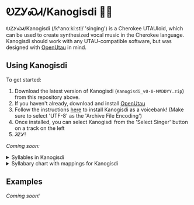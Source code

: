 # ᎧᏃᎩᏍᏗ/Kanogisdi 🎤🎵

ᎧᏃᎩᏍᏗ/Kanogisdi (/kʰanoːkiːsti/ 'singing') is a Cherokee UTAUloid, which can be used to create synthesized vocal music in the Cherokee language. Kanogisdi should work with any UTAU-compatible software, but was designed with [OpenUtau](http://www.openutau.com) in mind.

## Using Kanogisdi

To get started:

1. Download the latest version of Kanogisdi (`Kanogisdi_v0-0-MMDDYY.zip`) from this repository above.
2. If you haven't already, download and install [OpenUtau](http://www.openutau.com)
3. Follow the instructions [here](https://github.com/stakira/OpenUtau/wiki/Getting-Started#install-a-voicebank) to install Kanogisdi as a voicebank! (Make sure to select 'UTF-8' as the 'Archive File Encoding')
4. Once installed, you can select Kanogisdi from the 'Select Singer' button on a track on the left
5. ᏘᏃᎩ!

_Coming soon:_

<details>
<summary>Syllables in Kanogisdi</summary>
</details>

<details>
<summary>Syllabary chart with mappings for Kanogisdi</summary>
</details>

## Examples

_Coming soon!_
